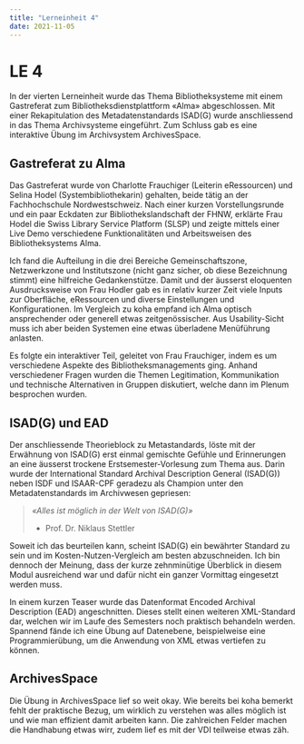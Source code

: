 ```yaml
---
title: "Lerneinheit 4"
date: 2021-11-05
---
```


# LE 4
In der vierten Lerneinheit wurde das Thema Bibliotheksysteme mit einem Gastreferat zum Bibliotheksdienstplattform «Alma» abgeschlossen. Mit einer Rekapitulation des Metadatenstandards ISAD(G) wurde anschliessend in das Thema Archivsysteme eingeführt. Zum Schluss gab es eine interaktive Übung im Archivsystem ArchivesSpace.
## Gastreferat zu Alma
Das Gastreferat wurde von Charlotte Frauchiger (Leiterin eRessourcen) und Selina Hodel (Systembibliothekarin) gehalten, beide tätig an der Fachhochschule Nordwestschweiz. Nach einer kurzen Vorstellungsrunde und ein paar Eckdaten zur Bibliothekslandschaft der FHNW, erklärte Frau Hodel die Swiss Library Service Platform (SLSP) und zeigte mittels einer Live Demo verschiedene Funktionalitäten und Arbeitsweisen des Bibliotheksystems Alma.

Ich fand die Aufteilung in die drei Bereiche Gemeinschaftszone, Netzwerkzone und Institutszone (nicht ganz sicher, ob diese Bezeichnung stimmt) eine hilfreiche Gedankenstütze. Damit und der äusserst eloquenten Ausdrucksweise von Frau Hodler gab es in relativ kurzer Zeit viele Inputs zur Oberfläche, eRessourcen und diverse Einstellungen und Konfigurationen. Im Vergleich zu koha empfand ich Alma optisch ansprechender oder generell etwas zeitgenössischer. Aus Usability-Sicht muss ich aber beiden Systemen eine etwas überladene Menüführung anlasten.

Es folgte ein interaktiver Teil, geleitet von Frau Frauchiger, indem es um verschiedene Aspekte des Bibliotheksmanagements ging. Anhand verschiedener Fragen wurden die Themen Legitimation, Kommunikation und technische Alternativen in Gruppen diskutiert, welche dann im Plenum besprochen wurden.
## ISAD(G) und EAD
Der anschliessende Theorieblock zu Metastandards, löste mit der Erwähnung von ISAD(G) erst einmal gemischte Gefühle und Erinnerungen an eine äusserst trockene Erstsemester-Vorlesung zum Thema aus. Darin wurde der International Standard Archival Description General (ISAD(G)) neben ISDF und ISAAR-CPF geradezu als Champion unter den Metadatenstandards im Archivwesen gepriesen:

> *«Alles ist möglich in der Welt von ISAD(G)»*
> - Prof. Dr. Niklaus Stettler

Soweit ich das beurteilen kann, scheint ISAD(G) ein bewährter Standard zu sein und im Kosten-Nutzen-Vergleich am besten abzuschneiden. Ich bin dennoch der Meinung, dass der kurze zehnminütige Überblick in diesem Modul ausreichend war und dafür nicht ein ganzer Vormittag eingesetzt werden muss. 

In einem kurzen Teaser wurde das Datenformat Encoded Archival Description (EAD) angeschnitten. Dieses stellt einen weiteren XML-Standard dar, welchen wir im Laufe des Semesters noch praktisch behandeln werden. Spannend fände ich eine Übung auf Datenebene, beispielweise eine Programmierübung, um die Anwendung von XML etwas vertiefen zu können.
## ArchivesSpace
Die Übung in ArchivesSpace lief so weit okay. Wie bereits bei koha bemerkt fehlt der praktische Bezug, um wirklich zu verstehen was alles möglich ist und wie man effizient damit arbeiten kann. Die zahlreichen Felder machen die Handhabung etwas wirr, zudem lief es mit der VDI teilweise etwas zäh.

